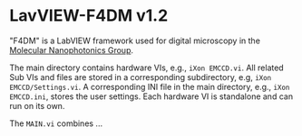 # LavVIEW-F4DM v1.2

"F4DM" is a LabVIEW framework used for digital microscopy in the [Molecular Nanophotonics Group](https://www.uni-leipzig.de/~physik/mona/).

The main directory contains hardware VIs, e.g., `iXon EMCCD.vi`. All related Sub VIs and files are stored in a corresponding subdirectory, e.g, `iXon EMCCD/Settings.vi`. A corresponding INI file in the main directory, e.g.,  `iXon EMCCD.ini`, stores the user settings. Each hardware VI is standalone and can run on its own.

The `MAIN.vi` combines ... 

